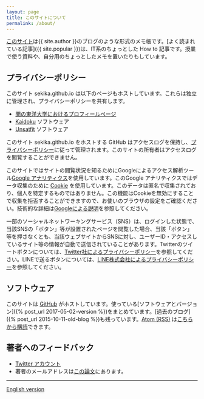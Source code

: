 ```yaml
---
layout: page
title: このサイトについて
permalink: /about/
---
```

<a href="/">このサイト</a>は{{ site.author }}のブログのような形式のメモ帳です。[よく読まれている記事]({{ site.popular }})は、IT系のちょっとした How to 記事です。授業で使う資料や、自分用のちょっとしたメモを置いたりもしています。

## プライバシーポリシー
このサイト sekika.github.io は以下のページもホストしています。これらは独立に管理され、プライバシーポリシーを共有します。

- <a href="/toyo/">関の東洋大学におけるプロフィールページ</a>
- <a href="/kaidoku/">Kaidoku</a> ソフトウェア
- <a href="/unsatfit/">Unsatfit</a> ソフトウェア

このサイト sekika.github.io をホストする GitHub はアクセスログを保持し、<a href="https://docs.github.com/ja/site-policy/privacy-policies/github-privacy-statement">プライバシーポリシー</a>に従って管理されます。このサイトの所有者はアクセスログを閲覧することができません。

このサイトではサイトの閲覧状況を知るためにGoogleによるアクセス解析ツール[Google アナリティクス](https://analytics.google.com)を使用しています。このGoogle アナリティクスではデータ収集のために [Cookie](https://ja.wikipedia.org/wiki/HTTP_cookie) を使用しています。このデータは匿名で収集されており、個人を特定するものではありません。この機能はCookieを無効にすることで収集を拒否することができますので、お使いのブラウザの設定をご確認ください。技術的な詳細は[Googleによる説明](https://policies.google.com/technologies/partner-sites?hl=ja)を参照してください。

一部のソーシャルネットワーキングサービス（SNS）は、ログインした状態で、当該SNSの「ボタン」等が設置されたページを閲覧した場合、当該「ボタン」等を押さなくとも、当該ウェブサイトからSNSに対し、ユーザーID・アクセスしているサイト等の情報が自動で送信されていることがあります。Twitterのツイートボタンについては、<a href="https://twitter.com/privacy?lang=ja">Twitter社によるプライバシーポリシー</a>を参照してください。LINEで送るボタンについては、<a href="https://line.me/ja/terms/policy/">LINE株式会社によるプライバシーポリシー</a>を参照してください。

## ソフトウェア
このサイトは [GitHub](https://github.com/) がホストしています。使っている[ソフトウェアとバージョン]({% post_url 2017-05-02-version %})をまとめています。[過去のブログ]({% post_url 2015-10-11-old-blog %})も残っています。[Atom (RSS)](https://ja.wikipedia.org/wiki/Atom_(%E3%82%A6%E3%82%A7%E3%83%96%E3%82%B3%E3%83%B3%E3%83%86%E3%83%B3%E3%83%84%E9%85%8D%E4%BF%A1)) は[こちらから購読](/feed.xml)できます。

## 著者へのフィードバック

<ul>
<li><a href="http://twitter.com/seki/">Twitter アカウント</a></li>
<li>著者のメールアドレスは<a href="http://www.sciencedirect.com/science/article/pii/S0016706115000622">この論文</a>にあります。</li>
</ul>

---
<a href="/en/about/">English version</a>
